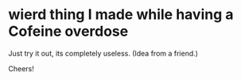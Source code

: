 # wierd thing I made while having a Cofeine overdose
 Just try it out, its completely useless.
 (Idea from a friend.)
 
 Cheers!
